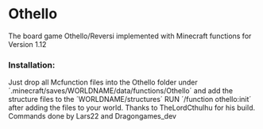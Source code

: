 # Othello
The board game Othello/Reversi implemented with Minecraft functions for Version 1.12
### Installation:
Just drop all Mcfunction files into the Othello folder under ´.minecraft/saves/WORLDNAME/data/functions/Othello´
and add the structure files to the ´WORLDNAME/structures´
RUN  ´/function othello:init´ after adding the files to your world.
Thanks to TheLordCthulhu for his build.
Commands done by Lars22 and Dragongames_dev
